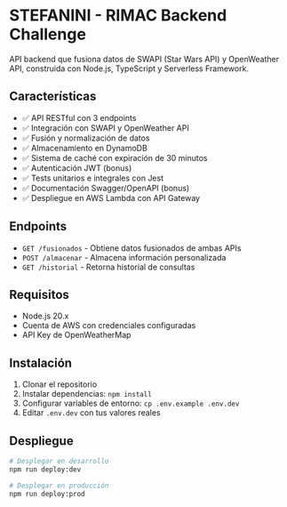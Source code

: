 # STEFANINI - RIMAC Backend Challenge

API backend que fusiona datos de SWAPI (Star Wars API) y OpenWeather API, construida con Node.js, TypeScript y Serverless Framework.

## Características

- ✅ API RESTful con 3 endpoints
- ✅ Integración con SWAPI y OpenWeather API
- ✅ Fusión y normalización de datos
- ✅ Almacenamiento en DynamoDB
- ✅ Sistema de caché con expiración de 30 minutos
- ✅ Autenticación JWT (bonus)
- ✅ Tests unitarios e integrales con Jest
- ✅ Documentación Swagger/OpenAPI (bonus)
- ✅ Despliegue en AWS Lambda con API Gateway

## Endpoints

- `GET /fusionados` - Obtiene datos fusionados de ambas APIs
- `POST /almacenar` - Almacena información personalizada
- `GET /historial` - Retorna historial de consultas

## Requisitos

- Node.js 20.x
- Cuenta de AWS con credenciales configuradas
- API Key de OpenWeatherMap

## Instalación

1. Clonar el repositorio
2. Instalar dependencias: `npm install`
3. Configurar variables de entorno: `cp .env.example .env.dev`
4. Editar `.env.dev` con tus valores reales

## Despliegue

```bash
# Desplegar en desarrollo
npm run deploy:dev

# Desplegar en producción
npm run deploy:prod